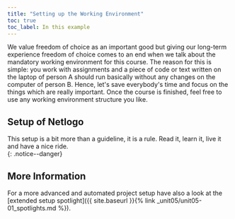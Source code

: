 ```yaml
---
title: "Setting up the Working Environment"
toc: true
toc_label: In this example
---
```


We value freedom of choice as an important good but giving our long-term experience freedom of choice comes to an end when we talk about the mandatory working environment for this course. The reason for this is simple: you work with assignments and a piece of code or text written on the laptop of person A should run basically without any changes on the computer of person B. Hence, let's save everybody's time and focus on the things which are really important. Once the course is finished, feel free to use any working environment structure you like.




## Setup of Netlogo

This setup is a bit more than a guideline, it is a rule. Read it, learn it, live it and have a nice ride.  
{: .notice--danger}

## More Information

For a more advanced and automated project setup have also a look at the [extended setup spotlight]({{ site.baseurl }}{% link _unit05/unit05-01_spotlights.md %}). 
